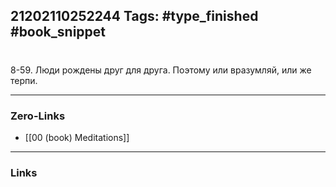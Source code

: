 21202110252244
Tags: #type_finished #book_snippet 
---
# 

 8-59. Люди рождены друг для друга. Поэтому или вразумляй, или же терпи. 

---
### Zero-Links
 - [[00 (book) Meditations]]
---
### Links
